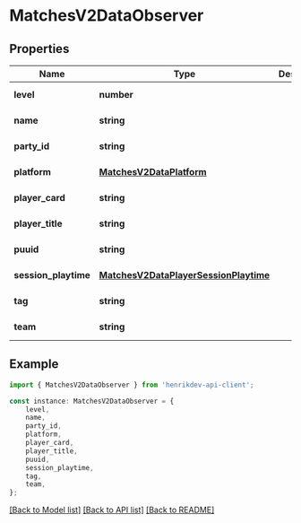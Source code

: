 # MatchesV2DataObserver


## Properties

Name | Type | Description | Notes
------------ | ------------- | ------------- | -------------
**level** | **number** |  | [default to undefined]
**name** | **string** |  | [default to undefined]
**party_id** | **string** |  | [default to undefined]
**platform** | [**MatchesV2DataPlatform**](MatchesV2DataPlatform.md) |  | [default to undefined]
**player_card** | **string** |  | [default to undefined]
**player_title** | **string** |  | [default to undefined]
**puuid** | **string** |  | [default to undefined]
**session_playtime** | [**MatchesV2DataPlayerSessionPlaytime**](MatchesV2DataPlayerSessionPlaytime.md) |  | [default to undefined]
**tag** | **string** |  | [default to undefined]
**team** | **string** |  | [default to undefined]

## Example

```typescript
import { MatchesV2DataObserver } from 'henrikdev-api-client';

const instance: MatchesV2DataObserver = {
    level,
    name,
    party_id,
    platform,
    player_card,
    player_title,
    puuid,
    session_playtime,
    tag,
    team,
};
```

[[Back to Model list]](../README.md#documentation-for-models) [[Back to API list]](../README.md#documentation-for-api-endpoints) [[Back to README]](../README.md)
